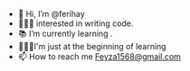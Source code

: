 - 👋 Hi, I’m @ferihay
- 👩🏻‍💻 interested in writing code.
- 📚 I’m currently learning .
- 🙇🏻‍♀️I'm just at the beginning of learning 
- 📫 How to reach me Feyza1568@gmail.com
  
